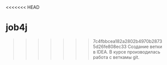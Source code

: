 <<<<<<< HEAD
# job4j
>>>>>>> 7c4fbbcea182a2802b4970b28735d26fe808ec33
Создание ветки в IDEA.
В курсе производилась работа с веткамы git.